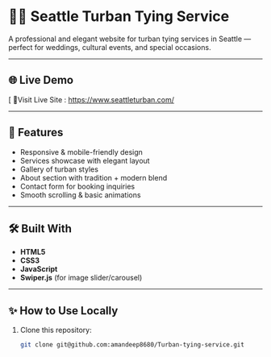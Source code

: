 # 👳‍♂️ Seattle Turban Tying Service

A professional and elegant website for turban tying services in Seattle — perfect for weddings, cultural events, and special occasions.

---

## 🌐 Live Demo
[
🔗Visit Live Site :  https://www.seattleturban.com/

---

## 📸 Features

- Responsive & mobile-friendly design
- Services showcase with elegant layout
- Gallery of turban styles
- About section with tradition + modern blend
- Contact form for booking inquiries
- Smooth scrolling & basic animations

---

## 🛠️ Built With

- **HTML5**
- **CSS3**
- **JavaScript**
- **Swiper.js** (for image slider/carousel)

---

## ✨ How to Use Locally

1. Clone this repository:
   ```bash
   git clone git@github.com:amandeep8680/Turban-tying-service.git
